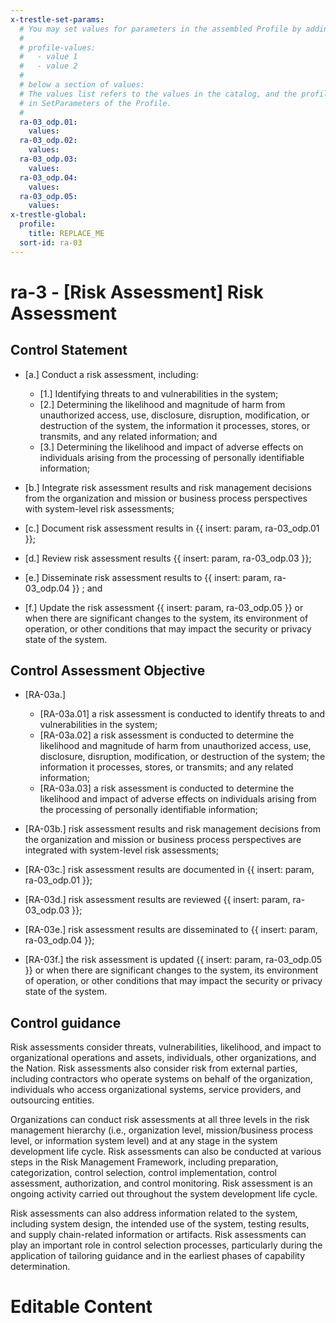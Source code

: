 ```yaml
---
x-trestle-set-params:
  # You may set values for parameters in the assembled Profile by adding
  #
  # profile-values:
  #   - value 1
  #   - value 2
  #
  # below a section of values:
  # The values list refers to the values in the catalog, and the profile-values represent values
  # in SetParameters of the Profile.
  #
  ra-03_odp.01:
    values:
  ra-03_odp.02:
    values:
  ra-03_odp.03:
    values:
  ra-03_odp.04:
    values:
  ra-03_odp.05:
    values:
x-trestle-global:
  profile:
    title: REPLACE_ME
  sort-id: ra-03
---
```


# ra-3 - \[Risk Assessment\] Risk Assessment

## Control Statement

- \[a.\] Conduct a risk assessment, including:

  - \[1.\] Identifying threats to and vulnerabilities in the system;
  - \[2.\] Determining the likelihood and magnitude of harm from unauthorized access, use, disclosure, disruption, modification, or destruction of the system, the information it processes, stores, or transmits, and any related information; and
  - \[3.\] Determining the likelihood and impact of adverse effects on individuals arising from the processing of personally identifiable information;

- \[b.\] Integrate risk assessment results and risk management decisions from the organization and mission or business process perspectives with system-level risk assessments;

- \[c.\] Document risk assessment results in {{ insert: param, ra-03_odp.01 }};

- \[d.\] Review risk assessment results {{ insert: param, ra-03_odp.03 }};

- \[e.\] Disseminate risk assessment results to {{ insert: param, ra-03_odp.04 }} ; and

- \[f.\] Update the risk assessment {{ insert: param, ra-03_odp.05 }} or when there are significant changes to the system, its environment of operation, or other conditions that may impact the security or privacy state of the system.

## Control Assessment Objective

- \[RA-03a.\]

  - \[RA-03a.01\] a risk assessment is conducted to identify threats to and vulnerabilities in the system;
  - \[RA-03a.02\] a risk assessment is conducted to determine the likelihood and magnitude of harm from unauthorized access, use, disclosure, disruption, modification, or destruction of the system; the information it processes, stores, or transmits; and any related information;
  - \[RA-03a.03\] a risk assessment is conducted to determine the likelihood and impact of adverse effects on individuals arising from the processing of personally identifiable information;

- \[RA-03b.\] risk assessment results and risk management decisions from the organization and mission or business process perspectives are integrated with system-level risk assessments;

- \[RA-03c.\] risk assessment results are documented in {{ insert: param, ra-03_odp.01 }};

- \[RA-03d.\] risk assessment results are reviewed {{ insert: param, ra-03_odp.03 }};

- \[RA-03e.\] risk assessment results are disseminated to {{ insert: param, ra-03_odp.04 }};

- \[RA-03f.\] the risk assessment is updated {{ insert: param, ra-03_odp.05 }} or when there are significant changes to the system, its environment of operation, or other conditions that may impact the security or privacy state of the system.

## Control guidance

Risk assessments consider threats, vulnerabilities, likelihood, and impact to organizational operations and assets, individuals, other organizations, and the Nation. Risk assessments also consider risk from external parties, including contractors who operate systems on behalf of the organization, individuals who access organizational systems, service providers, and outsourcing entities.

Organizations can conduct risk assessments at all three levels in the risk management hierarchy (i.e., organization level, mission/business process level, or information system level) and at any stage in the system development life cycle. Risk assessments can also be conducted at various steps in the Risk Management Framework, including preparation, categorization, control selection, control implementation, control assessment, authorization, and control monitoring. Risk assessment is an ongoing activity carried out throughout the system development life cycle.

Risk assessments can also address information related to the system, including system design, the intended use of the system, testing results, and supply chain-related information or artifacts. Risk assessments can play an important role in control selection processes, particularly during the application of tailoring guidance and in the earliest phases of capability determination.

# Editable Content

<!-- Make additions and edits below -->
<!-- The above represents the contents of the control as received by the profile, prior to additions. -->
<!-- If the profile makes additions to the control, they will appear below. -->
<!-- The above markdown may not be edited but you may edit the content below, and/or introduce new additions to be made by the profile. -->
<!-- If there is a yaml header at the top, parameter values may be edited. Use --set-parameters to incorporate the changes during assembly. -->
<!-- The content here will then replace what is in the profile for this control, after running profile-assemble. -->
<!-- The current profile has no added parts for this control, but you may add new ones here. -->
<!-- Each addition must have a heading either of the form ## Control my_addition_name -->
<!-- or ## Part a. (where the a. refers to one of the control statement labels.) -->
<!-- "## Control" parts are new parts added after the statement part. -->
<!-- "## Part" parts are new parts added into the top-level statement part with that label. -->
<!-- Subparts may be added with nested hash levels of the form ### My Subpart Name -->
<!-- underneath the parent ## Control or ## Part being added -->
<!-- See https://ibm.github.io/compliance-trestle/tutorials/ssp_profile_catalog_authoring/ssp_profile_catalog_authoring for guidance. -->
